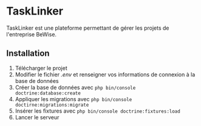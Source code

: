# TaskLinker

TaskLinker est une plateforme permettant de gérer les projets de l'entreprise BeWise.

## Installation

1. Télécharger le projet
2. Modifier le fichier _.env_ et renseigner vos informations de connexion à la base de données
3. Créer la base de données avec `php bin/console doctrine:database:create`
4. Appliquer les migrations avec `php bin/console doctirne:migrations:migrate`
5. Insérer les fixtures avec `php bin/console doctrine:fixtures:load`
6. Lancer le serveur
